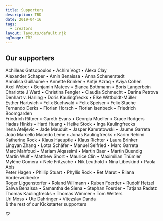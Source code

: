 ```yaml
---
title: Supporters
description: TBD
date: 2019-04-16
tags:
  - creators
layout: layouts/default.njk
bgImage: TM2
---
```


## Our supporters

Achilleas Gatsopoulos • Achim Vogt • Alexa Clay\
Alexander Schaper • Amin Benaissa • Anna Schenerstedt\
Annalisa Guillaume • Annette Brinker • Antje Azraq • Aviya Cohen\
Axel Weber • Benjamin Mateev • Bianca Bothmann • Boris Langerbein\
Charlotte J Ward • Christina Fengler • Claudia Schmecht • Darina Petrova\
Denhart v. Harling • Doris Kaulingfrecks • Elke Wittboldt-Müller\
Esther Hartwich • Felix Buchwald • Felix Speiser • Felix Stache\
Fernando Derks • Florian Horsch • Florian Isenbeck • Friedrich Boomgarden\
Friedrich Rittner • Gareth Evans • Georgia Mueller • Grace Rodgers\
Hadas Hinkis • Hard Huang • Heike Stock • Inga Kaulingfrecks\
Irena Ateljevic • Jade Mauduit • Jasper Kamratowski • Jaume Garreta\
João Marcello Macedo Leme • Jonas Kaulingfrecks • Karim Rehimi\
Katherine Rock • Klaus Haeuptle • Klaus Richter • Laura Brinker\
Lingyan Zhang • Lotta Schäfer • Manuel Seifried • Marc Garreta\
Marc Mahfoud • Mariam Alqassimi • Martin Baer • Martin Buendig\
Martin Wulf • Matthew Short • Maurice Clin • Maximilian Thümler\
Mylène Gomera • Nele Fritzsche • Nik Leuthold • Nina Libeskind • Paola Abis\
Peter Hagen • Phillip Stuart • Phyllis Rock • Ret Marut • Rilana Vorderwülbecke\
Roger Liggenstorfer • Roland Willmann • Ruben Foerder • Rudolf Hetzel\
Salwa Benaissa • Samantha de Siena • Stephan Foerder • Tatjana Radatz\
Thomas Kaulingfrecks • Thomas Wimmer • Tom Welters\
Uri Moss • Ute Dahringer • Vitezslav Danda\
&  the rest of our Kickstarter supporters

♡
